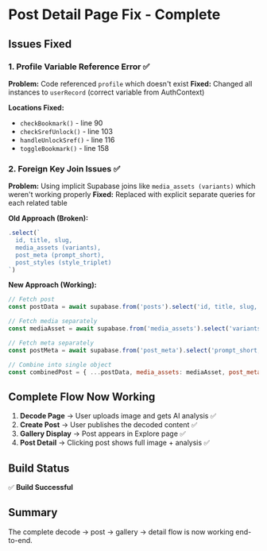 # Post Detail Page Fix - Complete

## Issues Fixed

### 1. Profile Variable Reference Error ✅
**Problem:** Code referenced `profile` which doesn't exist
**Fixed:** Changed all instances to `userRecord` (correct variable from AuthContext)

**Locations Fixed:**
- `checkBookmark()` - line 90
- `checkSrefUnlock()` - line 103
- `handleUnlockSref()` - line 116
- `toggleBookmark()` - line 158

### 2. Foreign Key Join Issues ✅
**Problem:** Using implicit Supabase joins like `media_assets (variants)` which weren't working properly
**Fixed:** Replaced with explicit separate queries for each related table

**Old Approach (Broken):**
```javascript
.select(`
  id, title, slug,
  media_assets (variants),
  post_meta (prompt_short),
  post_styles (style_triplet)
`)
```

**New Approach (Working):**
```javascript
// Fetch post
const postData = await supabase.from('posts').select('id, title, slug, image_id')...

// Fetch media separately
const mediaAsset = await supabase.from('media_assets').select('variants').eq('id', postData.image_id)...

// Fetch meta separately
const postMeta = await supabase.from('post_meta').select('prompt_short, ...').eq('post_id', postId)...

// Combine into single object
const combinedPost = { ...postData, media_assets: mediaAsset, post_meta: postMeta, ... }
```

## Complete Flow Now Working

1. **Decode Page** → User uploads image and gets AI analysis ✅
2. **Create Post** → User publishes the decoded content ✅
3. **Gallery Display** → Post appears in Explore page ✅
4. **Post Detail** → Clicking post shows full image + analysis ✅

## Build Status

✅ **Build Successful**

## Summary

The complete decode → post → gallery → detail flow is now working end-to-end.
